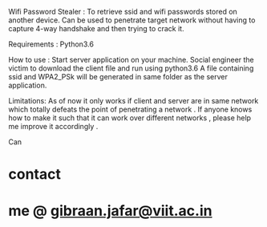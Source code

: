 Wifi Password Stealer :
To retrieve ssid and wifi passwords stored on another device.
Can be used to penetrate target network without having to capture
4-way handshake and then trying to crack it.


Requirements : Python3.6

How to use :
Start server application on your machine.
Social engineer the victim to download the client file and run using
python3.6
A file containing ssid and WPA2_PSk will be generated in same folder 
as the server application.


Limitations:
As of now it only works if client and server are in same network which
totally defeats the point of penetrating a network .
If anyone knows how to make it such that it can work over different 
networks , please help me improve it accordingly .

Can <h1>contact<h1> me @ gibraan.jafar@viit.ac.in
